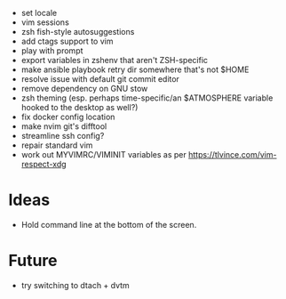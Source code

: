 * set locale
* vim sessions
* zsh fish-style autosuggestions
* add ctags support to vim
* play with prompt
* export variables in zshenv that aren't ZSH-specific
* make ansible playbook retry dir somewhere that's not $HOME
* resolve issue with default git commit editor
* remove dependency on GNU stow
* zsh theming (esp. perhaps time-specific/an $ATMOSPHERE variable hooked to the desktop as well?)
* fix docker config location
* make nvim git's difftool
* streamline ssh config?
* repair standard vim
* work out MYVIMRC/VIMINIT variables as per https://tlvince.com/vim-respect-xdg

# Ideas
* Hold command line at the bottom of the screen.

# Future
* try switching to dtach + dvtm
